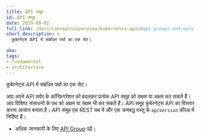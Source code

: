 ```yaml
---
title: API समूह
id: API-समूह
date: 2019-09-02
full_link: /docs/concepts/overview/kubernetes-api/#api-groups-and-versioning
short_description: >
  कुबेरनेट्स API में संबंधित पथों का एक सेट।

aka:
tags:
- fundamental
- architecture
---
```

कुबेरनेट्स API में संबंधित पथों का एक सेट।

<!--more-->
आप अपने API सर्वर के कॉन्फ़िगरेशन को बदलकर प्रत्येक API समूह को सक्षम या अक्षम कर सकते हैं। आप विशिष्ट संसाधनों के पथ को अक्षम या सक्षम भी कर सकते हैं। API समूह कुबेरनेट्स API का विस्तार करना आसान बनाता है। API समूह एक REST पथ में और एक क्रमबद्ध वस्तु के `apiVersion` फ़ील्ड में निर्दिष्ट है।

* अधिक जानकारी के लिए [API Group](/docs/concepts/overview/kubernetes-api/#api-groups-and-versioning) पढ़ें।